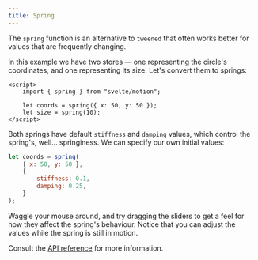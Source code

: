 ```yaml
---
title: Spring
---
```


The `spring` function is an alternative to `tweened` that often works better for values that are frequently changing.

In this example we have two stores — one representing the circle's coordinates, and one representing its size. Let's convert them to springs:

```svelte
<script>
	import { spring } from "svelte/motion";

	let coords = spring({ x: 50, y: 50 });
	let size = spring(10);
</script>
```

Both springs have default `stiffness` and `damping` values, which control the spring's, well... springiness. We can specify our own initial values:

```js
let coords = spring(
	{ x: 50, y: 50 },
	{
		stiffness: 0.1,
		damping: 0.25,
	}
);
```

Waggle your mouse around, and try dragging the sliders to get a feel for how they affect the spring's behaviour. Notice that you can adjust the values while the spring is still in motion.

Consult the [API reference](/docs/run-time#svelte-motion-spring) for more information.
